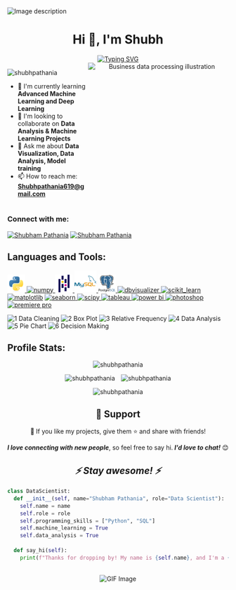 
<img align="center" width="900" height="220" src="https://github.com/user-attachments/assets/57431065-d80c-44bf-978c-893559240a56" alt="Image description">

<h1 align="center">Hi 👋, I'm Shubh</h1>

<p align="center">
  <a href="https://git.io/typing-svg">
    <img src="https://readme-typing-svg.demolab.com?font=Fira+Code&pause=1000&color=ff4d6d&width=560&lines=Welcome+to+My+Digital+Space...;A+Data+Science+Enthusiast+with+a+Curious+Face;Crafting+Insights+with+Precision+and+Grace" alt="Typing SVG" />
  </a>
<br> 
<img align="right" height= "290" width="320" src="https://github.com/user-attachments/assets/cfd47c7a-a46d-46f4-ba2f-8d2842f800ff" alt="Business data processing illustration">

<p align="left"> <img src="https://komarev.com/ghpvc/?username=shubhpathania&label=Profile%20views&color=0e75b6&style=flat" alt="shubhpathania"/> </p>

- 🌱 I'm currently learning **Advanced Machine Learning and Deep Learning**
- 👯 I'm looking to collaborate on **Data Analysis & Machine Learning Projects**
- 💬 Ask me about **Data Visualization, Data Analysis, Model training**
- 📫 How to reach me: **Shubhpathania619@gmail.com**

# <h3 align="left">Connect with me:</h3>
<p align="left">
<a href="https://linkedin.com/in/shubham-pathania-0b4bb8147" target="blank"><img align="center" src="https://raw.githubusercontent.com/rahuldkjain/github-profile-readme-generator/master/src/images/icons/Social/linked-in-alt.svg" alt="Shubham Pathania" height="30" width="40" /></a>
<a href="https://www.hackerrank.com/shubhpathania619" target="blank"><img align="center" src="https://raw.githubusercontent.com/rahuldkjain/github-profile-readme-generator/master/src/images/icons/Social/hackerrank.svg" alt="Shubham Pathania" height="30" width="40" /></a>
</p>

<h2 align="left">Languages and Tools:</h2>
<p align="left">
<a href="https://www.python.org" target="_blank" rel="noreferrer"> <img src="https://raw.githubusercontent.com/devicons/devicon/master/icons/python/python-original.svg" alt="python" width="40" height="40"/> </a>
<a href="https://numpy.org/" target="_blank" rel="noreferrer"> <img src="https://numpy.org/images/logo.svg" alt="numpy" width="40" height="40"/> </a>
<a href="https://pandas.pydata.org/" target="_blank" rel="noreferrer"> <img src="https://raw.githubusercontent.com/devicons/devicon/2ae2a900d2f041da66e950e4d48052658d850630/icons/pandas/pandas-original.svg" alt="pandas" width="40" height="40"/> </a>
<a href="https://www.mysql.com/" target="_blank" rel="noreferrer"> <img src="https://raw.githubusercontent.com/devicons/devicon/master/icons/mysql/mysql-original-wordmark.svg" alt="mysql" width="50" height="50"/> </a>
<a href="https://www.postgresql.org" target="_blank" rel="noreferrer"> <img src="https://raw.githubusercontent.com/devicons/devicon/master/icons/postgresql/postgresql-original-wordmark.svg" alt="postgresql" width="40" height="40"/> </a>
<a href="https://www.dbvis.com/" target="_blank" rel="noreferrer"> <img src="https://encrypted-tbn0.gstatic.com/images?q=tbn:ANd9GcTRdf4SSGad_H4cGclysSIS12KuUEnR-U_DiQ&s" alt="dbvisualizer" width="50" height="50"/> </a>
<a href="https://scikit-learn.org/" target="_blank" rel="noreferrer"> <img src="https://upload.wikimedia.org/wikipedia/commons/0/05/Scikit_learn_logo_small.svg" alt="scikit_learn" width="50" height="45"/> </a>
<a href="https://matplotlib.org/" target="_blank" rel="noreferrer"> <img src="https://matplotlib.org/stable/_images/sphx_glr_logos2_001.png" alt="matplotlib" width="40" height="40"/></a>
<a href="https://seaborn.pydata.org/" target="_blank" rel="noreferrer"> <img src="https://seaborn.pydata.org/_images/logo-mark-lightbg.svg" alt="seaborn" width="40" height="40"/> </a>
<a href="https://scipy.org/" target="_blank" rel="noreferrer"> <img src="https://scipy.org/images/logo.svg" alt="scipy" width="40" height="40"/> </a>
<a href="https://www.tableau.com/" target="_blank" rel="noreferrer"> <img src="https://img.icons8.com/color/48/000000/tableau-software.png" alt="tableau" width="40" height="40"/> </a>
<a href="https://powerbi.microsoft.com/" target="_blank" rel="noreferrer"> <img src="https://www.vectorlogo.zone/logos/microsoft_powerbi/microsoft_powerbi-icon.svg" alt="power bi" width="40" height="40"/> </a>
<a href="https://www.adobe.com/products/photoshop.html" target="_blank" rel="noreferrer"> <img src="https://cdn.jsdelivr.net/gh/devicons/devicon/icons/photoshop/photoshop-plain.svg" alt="photoshop" width="40" height="40"/> </a>
<a href="https://www.adobe.com/products/premiere.html" target="_blank" rel="noreferrer"> <img src="https://cdn.jsdelivr.net/gh/devicons/devicon/icons/premierepro/premierepro-plain.svg" alt="premiere pro" width="40" height="40"/> </a>
  </p>

![1 Data Cleaning](https://github.com/user-attachments/assets/32beb243-abf9-422f-8975-7d21dc226e10)
![2 Box Plot](https://github.com/user-attachments/assets/96776c19-ff3d-4ece-8a67-5fca44a9bec0)
![3 Relative Frequency](https://github.com/user-attachments/assets/f7885190-fc37-4dad-9339-4ff8b24b7452)
![4 Data Analysis](https://github.com/user-attachments/assets/d73fe458-1f14-4c0d-b2db-38abe0e45053)
![5 Pie Chart](https://github.com/user-attachments/assets/e459a512-9f0d-4c0e-a46e-00c678a760f3)
![6 Decision Making](https://github.com/user-attachments/assets/7bdce3bc-3dde-457b-9b81-e571953da909)

<h2 align="left">Profile Stats:</h2>
<p align="center">
  <img src="https://github-profile-summary-cards.vercel.app/api/cards/profile-details?username=shubhpathania&theme=dracula" alt="shubhpathania" />
</p>

<div align="center">
  <img src="https://github-profile-summary-cards.vercel.app/api/cards/stats?username=shubhpathania&theme=dracula" alt="shubhpathania" style="display:inline-block; margin-right: 10px;" />
  <img src="https://github-profile-summary-cards.vercel.app/api/cards/productive-time?username=shubhpathania&theme=dracula&utcOffset=8" alt="shubhpathania" style="display:inline-block;" />
</div>
<p align="center">
  <img src="https://streak-stats.demolab.com?user=shubhpathania&theme=dracula" alt="shubhpathania"/>
</p>

<h2 align="center">🤝 Support</h2>
<p align="center">💙 If you like my projects, give them ⭐ and share with friends!</p>
<p align="center"><strong><em>I love connecting with new people</em></strong>, so feel free to say hi.<strong><em> I'd love to chat!</em></strong> 😊</p>

<h2 align="center"><strong><em>⚡️ Stay awesome! ⚡️</em></strong></h2>

```python
class DataScientist:
  def __init__(self, name="Shubham Pathania", role="Data Scientist"):
    self.name = name
    self.role = role
    self.programming_skills = ["Python", "SQL"]
    self.machine_learning = True
    self.data_analysis = True

  def say_hi(self):
    print(f"Thanks for dropping by! My name is {self.name}, and I'm a {self.role}. Let's innovate with data!")
```
<br> 

<div align="center">
<img src="https://github.com/user-attachments/assets/25d1c73c-b687-4572-95aa-64cd38a9cfaa" alt="GIF Image" width="180" height="140">
</div>
